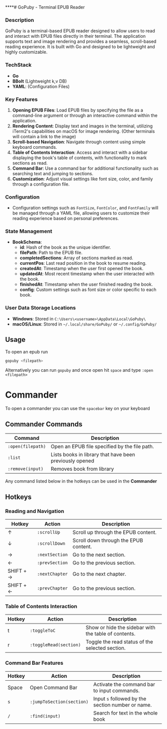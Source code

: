 ****# GoPuby - Terminal EPUB Reader

### Description
GoPuby is a terminal-based EPUB reader designed to allow users to read and interact with EPUB files directly in their terminal. The application supports text and image rendering and provides a seamless, scroll-based reading experience. It is built with Go and designed to be lightweight and highly customizable.

###  TechStack
- **Go**
- **BBolt** (Lightweight k,v DB)
- **YAML**: (Configuration Files)

### Key Features
1. **Opening EPUB Files**: Load EPUB files by specifying the file as a command-line argument or through an interactive command within the application.
2. **Rendering Content**: Display text and images in the terminal, utilizing iTerm2's capabilities on macOS for image rendering. (Other terminals will contain a link to the image)
3. **Scroll-based Navigation**: Navigate through content using simple keyboard commands.
4. **Table of Contents Interaction**: Access and interact with a sidebar displaying the book's table of contents, with functionality to mark sections as read.
5. **Command Bar**: Use a command bar for additional functionality such as searching text and jumping to sections.
6. **Customization**: Adjust visual settings like font size, color, and family through a configuration file.

### Configuration
- Configuration settings such as `FontSize`, `FontColor`, and `FontFamily` will be managed through a YAML file, allowing users to customize their reading experience based on personal preferences.

### State Management
- **BookSchema**:
  - **id**: Hash of the book as the unique identifier.
  - **filePath**: Path to the EPUB file.
  - **completedSections**: Array of sections marked as read.
  - **currentPos**: Last read position in the book to resume reading.
  - **createdAt**: Timestamp when the user first opened the book.
  - **updatedAt**: Most recent timestamp when the user interacted with the book.
  - **finishedAt**: Timestamp when the user finished reading the book.
  - **config**: Custom settings such as font size or color specific to each book.

### User Data Storage Locations
- **Windows**: Stored in `C:\Users\<username>\AppData\Local\GoPuby\`
- **macOS/Linux**:  Stored in `~/.local/share/GoPuby/` or `~/.config/GoPuby/`

## Usage

To open an epub run
```bash
gopuby <filepath>
```
Alternatively you can run `gopuby` and once open hit `space` and type `:open <filepath>`

# Commander

To open a commander you can use the `spacebar` key on your keyboard

## Commander Commands
| Command           | Description                                             |
| ----------------- | ------------------------------------------------------- |
| `:open(filepath)` | Open an EPUB file specified by the file path.           |
| `:list`           | Lists books in library that have been previously opened |
| `:remove(input)`  | Removes book from library                               |

Any command listed below in the hotkeys can be used in the **Commander**

## Hotkeys


### Reading and Navigation
| Hotkey    | Action         | Description                           |
| --------- | -------------- | ------------------------------------- |
| ↑         | `:scrollUp`    | Scroll up through the EPUB content.   |
| ↓         | `:scrollDown`  | Scroll down through the EPUB content. |
| →         | `:nextSection` | Go to the next section.               |
| ←         | `:prevSection` | Go to the previous section.           |
| SHIFT + → | `:nextChapter` | Go to the next chapter.               |
| SHIFT + ← | `:prevChapter` | Go to the previous section.           |

### Table of Contents Interaction
| Hotkey | Action                 | Description                                          |
| ------ | ---------------------- | ---------------------------------------------------- |
| t      | `:toggleToC`           | Show or hide the sidebar with the table of contents. |
| r      | `:toggleRead(section)` | Toggle the read status of the selected section.      |

### Command Bar Features
| Hotkey | Action                    | Description                                       |
| ------ | ------------------------- | ------------------------------------------------- |
| Space  | Open Command Bar          | Activate the command bar to input commands.       |
| `s`    | `:jumpToSection(section)` | Input `s` followed by the section number or name. |
| `/`    | `:find(input)`            | Search for text in the whole book                 |


